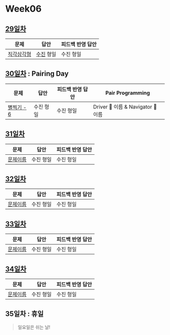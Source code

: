 # Week06

## [29일차](Day29)

| 문제                                               | 답안      | 피드백 반영 답안 |
| -------------------------------------------------- | --------- | ---------------- |
| [직각삼각형](https://www.acmicpc.net/problem/4153) | [수진](Day29/bj4153_ksj.js) 형일 | 수진 형일        |

## [30일차](Day30) : Pairing Day

| 문제                 | 답안      | 피드백 반영 답안 | Pair Programming                   |
| -------------------- | --------- | ---------------- | ---------------------------------- |
| [별찍기 - 6](https://www.acmicpc.net/problem/2443) | 수진 형일 | 수진 형일        | Driver 🚗 이름 & Navigator 🧭 이름 |

## [31일차](Day31)

| 문제                 | 답안      | 피드백 반영 답안 |
| -------------------- | --------- | ---------------- |
| [문제이름](문제링크) | 수진 형일 | 수진 형일        |

## [32일차](Day32)

| 문제                 | 답안      | 피드백 반영 답안 |
| -------------------- | --------- | ---------------- |
| [문제이름](문제링크) | 수진 형일 | 수진 형일        |

## [33일차](Day33)

| 문제                 | 답안      | 피드백 반영 답안 |
| -------------------- | --------- | ---------------- |
| [문제이름](문제링크) | 수진 형일 | 수진 형일        |

## [34일차](Day34)

| 문제                 | 답안      | 피드백 반영 답안 |
| -------------------- | --------- | ---------------- |
| [문제이름](문제링크) | 수진 형일 | 수진 형일        |

## 35일차 : 휴일

> 일요일은 쉬는 날!
